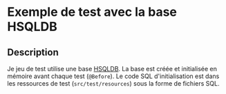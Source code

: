 # Exemple de test avec la base HSQLDB

## Description

Je jeu de test utilise une base [HSQLDB](hsqldb.org). La base est créée et initialisée
en mémoire avant chaque test (`@Before`). Le code SQL d'initialisation est dans les
ressources de test (`src/test/resources`) sous la forme de fichiers SQL.

